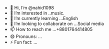 - 👋 Hi, I’m @nahid1098
- 👀 I’m interested in ..music.
- 🌱 I’m currently learning ...English
- 💞️ I’m looking to collaborate on ...Social media
- 📫 How to reach me ...+8801764414805
- 😄 Pronouns: ...
- ⚡ Fun fact: ...

<!---
nahid1098/nahid1098 is a ✨ special ✨ repository because its `README.md` (this file) appears on your GitHub profile.
You can click the Preview link to take a look at your changes.
--->
